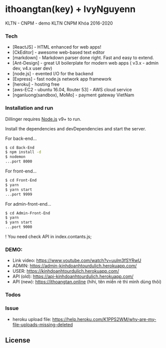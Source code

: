 # ithoangtan(key) + lvyNguyenn

KLTN - CNPM - demo KLTN CNPM Khóa 2016-2020

### Tech

- [ReactJS] - HTML enhanced for web apps!
- [CkEditor] - awesome web-based text editor
- [markdown] - Markdown parser done right. Fast and easy to extend.
- [Ant-Design] - great UI boilerplate for modern web apps ( v3.x - admin dev, v4.x user dev)
- [node.js] - evented I/O for the backend
- [Express] - fast node.js network app framework
- [heroku] - hosting free
- [aws-EC2 - ubuntu 16.04, Router 53] - AWS cloud service
- [nganluong(sandbox), MoMo] - payment gateway VietNam

### Installation and run

Dillinger requires [Node.js](https://nodejs.org/) v9+ to run.

Install the dependencies and devDependencies and start the server.

For back-end...

```sh
$ cd Back-End
$ npm install -d
$ nodemon
...port 8000
```

For front-end...

```sh
$ cd Front-End
$ yarn
$ yarn start
...port 9999
```

For admin-front-end...

```sh
$ cd Admin-Front-End
$ yarn
$ yarn start
...port 9000
```

! You need check API in index.contants.js;

### DEMO:

- Link video: https://www.youtube.com/watch?v=uulm3fSYRwU
- ADMIN: https://admin-kinhdoanhtourdulich.herokuapp.com/
- USER: https://kinhdoanhtourdulich.herokuapp.com/
- API (old): https://api-kinhdoanhtourdulich.herokuapp.com/
- API (new): https://ithoangtan.online (hihi, tên miền rẻ thì mình dùng thôi)

### Todos

### Issue

- heroku upload file: https://help.heroku.com/K1PPS2WM/why-are-my-file-uploads-missing-deleted

## License
